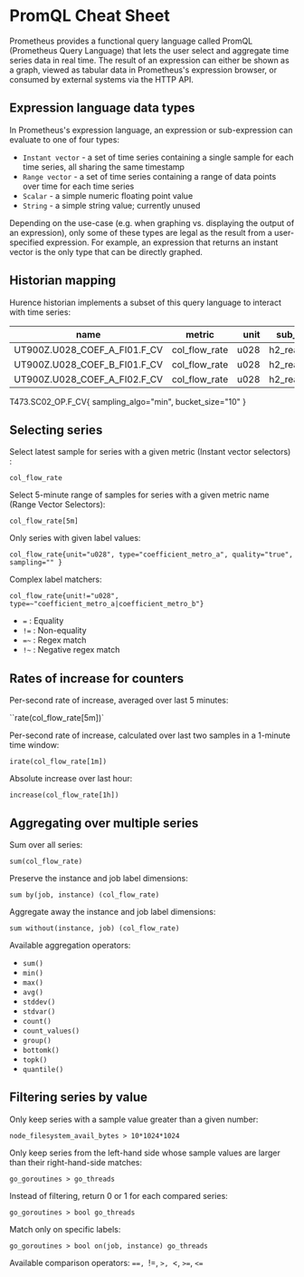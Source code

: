 # PromQL Cheat Sheet

Prometheus provides a functional query language called PromQL (Prometheus Query Language) that lets the user select and aggregate time series data in real time. The result of an expression can either be shown as a graph, viewed as tabular data in Prometheus's expression browser, or consumed by external systems via the HTTP API.




## Expression language data types
In Prometheus's expression language, an expression or sub-expression can evaluate to one of four types:

- `Instant vector` - a set of time series containing a single sample for each time series, all sharing the same timestamp
- `Range vector` - a set of time series containing a range of data points over time for each time series
- `Scalar` - a simple numeric floating point value
- `String` - a simple string value; currently unused

Depending on the use-case (e.g. when graphing vs. displaying the output of an expression), only some of these types are legal as the result from a user-specified expression. For example, an expression that returns an instant vector is the only type that can be directly graphed.


## Historian mapping
Hurence historian implements a subset of this query language to interact with time series:

| name                         | metric        | unit | sub_unit    | type                |
| ---------------------------- |:-------------:| ----:| ----------- | ------------------- |
| UT900Z.U028_COEF_A_FI01.F_CV | col_flow_rate | u028 | h2_reactor1 | coefficient_metro_a |
| UT900Z.U028_COEF_B_FI01.F_CV | col_flow_rate | u028 | h2_reactor1 | coefficient_metro_b |
| UT900Z.U028_COEF_A_FI02.F_CV | col_flow_rate | u028 | h2_reactor2 | coefficient_metro_a |


T473.SC02_OP.F_CV{ sampling_algo="min", bucket_size="10" }



## Selecting series
Select latest sample for series with a given metric (Instant vector selectors) :

`col_flow_rate`

Select 5-minute range of samples for series with a given metric name (Range Vector Selectors):

`col_flow_rate[5m]`

Only series with given label values:

`col_flow_rate{unit="u028", type="coefficient_metro_a", quality="true", sampling="" }`

Complex label matchers:

`col_flow_rate{unit!="u028", type=~"coefficient_metro_a|coefficient_metro_b"}`


- `=`  : Equality
- `!=` : Non-equality
- `=~` : Regex match
- `!~` : Negative regex match


## Rates of increase for counters
Per-second rate of increase, averaged over last 5 minutes:

``rate(col_flow_rate[5m])`

Per-second rate of increase, calculated over last two samples in a 1-minute time window:

`irate(col_flow_rate[1m])`

Absolute increase over last hour:

`increase(col_flow_rate[1h])`

## Aggregating over multiple series
Sum over all series:

`sum(col_flow_rate)`

Preserve the instance and job label dimensions:

`sum by(job, instance) (col_flow_rate)`

Aggregate away the instance and job label dimensions:

`sum without(instance, job) (col_flow_rate)`

Available aggregation operators:

- `sum()`
- `min()`
- `max()`
- `avg()`
- `stddev()`
- `stdvar()`
- `count()`
- `count_values()`
- `group()`
- `bottomk()`
- `topk()`
- `quantile()`

## Filtering series by value
Only keep series with a sample value greater than a given number:

`node_filesystem_avail_bytes > 10*1024*1024`

Only keep series from the left-hand side whose sample values are larger than their right-hand-side matches:

`go_goroutines > go_threads`

Instead of filtering, return 0 or 1 for each compared series:

`go_goroutines > bool go_threads`

Match only on specific labels:

`go_goroutines > bool on(job, instance) go_threads`

Available comparison operators: `==, `!=, `>, `<, `>=`, `<=`